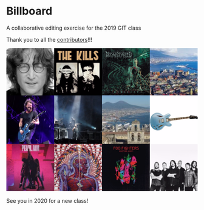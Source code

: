 # Billboard
A collaborative editing exercise for the 2019 GIT class

Thank you to all the [contributors](https://github.com/IPGP/billboard/graphs/contributors)!!!

![collage](collage.png)

See you in 2020 for a new class!
